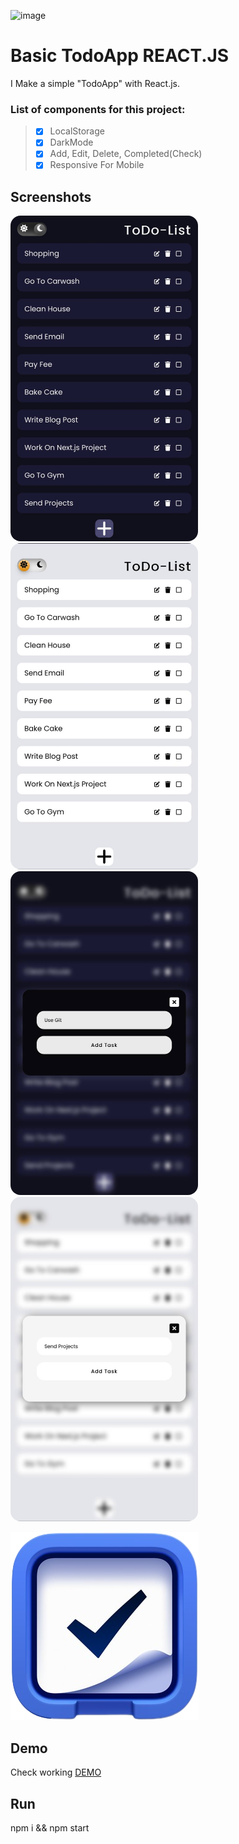 ![image](https://github.com/amirrahemi01/Basic-TodoApp/assets/107685879/db4ce56e-baa1-44b7-9141-e85329078f45)
# Basic TodoApp REACT.JS

I Make a simple "TodoApp" with React.js.


### List of components for this project:
> - [x] LocalStorage
> - [x] DarkMode
> - [x] Add, Edit, Delete, Completed(Check)
> - [x] Responsive For Mobile

## Screenshots
<div>
  <img width="300" src="https://raw.githubusercontent.com/amirrahemi01/Basic-TodoApp/main/src/ScreenShot/01.jpg" style="border-radius: 1rem;">
  <img width="300" src="https://raw.githubusercontent.com/amirrahemi01/Basic-TodoApp/main/src/ScreenShot/02.jpg" style="border-radius: 1rem;">
  <img width="300" src="https://raw.githubusercontent.com/amirrahemi01/Basic-TodoApp/main/src/ScreenShot/03.jpg" style="border-radius: 1rem;">
  <img width="300" src="https://raw.githubusercontent.com/amirrahemi01/Basic-TodoApp/main/src/ScreenShot/04.jpg" style="border-radius: 1rem;">
</div>



![App Screenshot](https://github.com/amirrahemi01/Basic-TodoApp/blob/main/public/icon.png?raw=true) 


## Demo

Check working <a href="https://amirrahemi-todo.netlify.app/" target="_blank">DEMO</a>


## Run 

npm i && npm start
